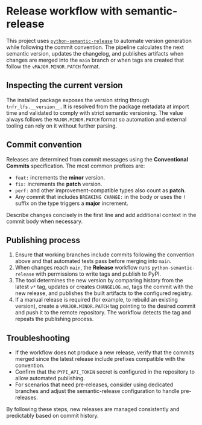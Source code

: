 # Release workflow with semantic-release

This project uses [`python-semantic-release`](https://python-semantic-release.readthedocs.io/) to automate version generation while following the commit convention. The pipeline calculates the next semantic version, updates the changelog, and publishes artifacts when changes are merged into the `main` branch or when tags are created that follow the `vMAJOR.MINOR.PATCH` format.

## Inspecting the current version

The installed package exposes the version string through ``tnfr_lfs.__version__``. It is resolved from the package metadata at import time and validated to comply with strict semantic versioning. The value always follows the ``MAJOR.MINOR.PATCH`` format so automation and external tooling can rely on it without further parsing.

## Commit convention

Releases are determined from commit messages using the **Conventional Commits** specification. The most common prefixes are:

- `feat:` increments the **minor** version.
- `fix:` increments the **patch** version.
- `perf:` and other improvement-compatible types also count as **patch**.
- Any commit that includes `BREAKING CHANGE:` in the body or uses the `!` suffix on the type triggers a **major** increment.

Describe changes concisely in the first line and add additional context in the commit body when necessary.

## Publishing process

1. Ensure that working branches include commits following the convention above and that automated tests pass before merging into `main`.
2. When changes reach `main`, the **Release** workflow runs `python-semantic-release` with permissions to write tags and publish to PyPI.
3. The tool determines the new version by comparing history from the latest `v*` tag, updates or creates `CHANGELOG.md`, tags the commit with the new release, and publishes the built artifacts to the configured registry.
4. If a manual release is required (for example, to rebuild an existing version), create a `vMAJOR.MINOR.PATCH` tag pointing to the desired commit and push it to the remote repository. The workflow detects the tag and repeats the publishing process.

## Troubleshooting

- If the workflow does not produce a new release, verify that the commits merged since the latest release include prefixes compatible with the convention.
- Confirm that the `PYPI_API_TOKEN` secret is configured in the repository to allow automated publishing.
- For scenarios that need pre-releases, consider using dedicated branches and adjust the semantic-release configuration to handle pre-releases.

By following these steps, new releases are managed consistently and predictably based on commit history.

